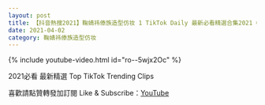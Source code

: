 ```yaml
---
layout: post
title: 【抖音熱搜2021】鞠婧祎傣族造型仿妆 1 TikTok Daily 最新必看精選合集2021 04 02
date: 2021-04-02
category: 鞠婧祎傣族造型仿妆
---
```


{% include youtube-video.html id="ro--5wjx2Oc" %}

2021必看 最新精選 Top TikTok Trending Clips

喜歡請點贊轉發加訂閱 Like & Subscribe：[YouTube](https://www.youtube.com/channel/UCAoR7VcanIPd04uEq_GIylA/videos)


